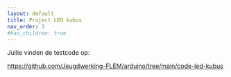 ```yaml
---
layout: default
title: Project LED kubus
nav_order: 3
#has_children: true
---
```


Jullie vinden de testcode op:

<https://github.com/Jeugdwerking-FLEM/arduino/tree/main/code-led-kubus>